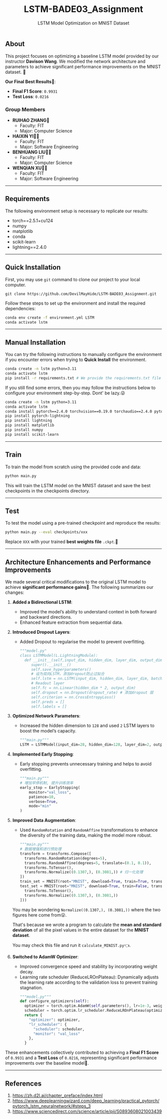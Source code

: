 <div align="center">
<h1>LSTM-BADE03_Assignment</h1>
LSTM Model Optimization on MNIST Dataset
<br>
<br>
  
</div>


## About
This project focuses on optimizing a baseline LSTM model provided by our instructor **Davison Wang**. We modified the network architecture and parameters to achieve significant performance improvements on the MNIST dataset. 🚀

**Our Final Best Results🎉**:
- **Final F1 Score**: `0.9931`
- **Test Loss**: `0.0216`

### Group Members
- **RUIHAO ZHANG🤠**
  - Faculty: FIT
  - Major: Computer Science
- **HAIXIN YI🕵️‍♂️**
  - Faculty: FIT
  - Major: Software Engineering
- **BENHUANG LIU🧑‍💻**
  - Faculty: FIT
  - Major: Computer Science
- **WENQIAN XU👨‍🎓**
  - Faculty: FIT
  - Major: Software Engineering

---

## Requirements
The following environment setup is necessary to replicate our results:

- torch==2.5.1+cu124
- numpy
- matplotlib
- conda
- scikit-learn
- lightning==2.4.0

---

## Quick Installation
First, you may use `git` command to clone our project to your local computer.

`git clone https://github.com/DevilMayHide/LSTM-BADE03_Assignment.git`

Follow these steps to set up the environment and install the required dependencies:
```bash
conda env create -f environment.yml LSTM
conda activate lstm
```

---

## Manual Installation
You can try the following instructions to manually configure the environment if you encounter errors when trying to **Quick Install** the environment.
```bash
conda create -n lstm python=3.11
conda activate lstm
pip install -r requirements.txt # We provide the requirements.txt file to help you quickly configure dependencies
```
If you still find some errors, then you may follow the instructions below to configure your environment step-by-step. Dont' be lazy.😜
```bash
conda create -n lstm python=3.11
conda activate lstm
conda install pytorch==2.4.0 torchvision==0.19.0 torchaudio==2.4.0 pytorch-cuda=12.4 -c pytorch -c nvidia
pip install pytorch-lightning
pip install lightning
pip install matplotlib
pip install numpy
pip install scikit-learn
```

---

## Train 
To train the model from scratch using the provided code and data:
```bash
python main.py
```
This will train the LSTM model on the MNIST dataset and save the best checkpoints in the checkpoints directory.

---

## Test
To test the model using a pre-trained checkpoint and reproduce the results:
```bash
python main.py --eval checkpoints/xxx
```
Replace `XXX` with your trained **best weights file** `.ckpt`.💪

---

## Architecture Enhancements and Performance Improvements
We made several critical modifications to the original LSTM model to achieve **significant performance gains**👏. The following summarizes our changes:
1. **Added a Bidirectional LSTM**:
   - Improved the model’s ability to understand context in both forward and backward directions.
   - Enhanced feature extraction from sequential data.
  
2. **Introduced Dropout Layers**:
   - Added Dropout to regularise the model to prevent overfitting.
     ```python
     """model.py"
     class LSTMModel(L.LightningModule):
       def __init__(self,input_dim, hidden_dim, layer_dim, output_dim, seq_dim, dropout_rate):
          super().__init__()
          self.save_hyperparameters()
          # 设为双向LSTM，添加dropout防止过拟合
          self.lstm = nn.LSTM(input_dim, hidden_dim, layer_dim, batch_first=True, dropout=dropout_rate, bidirectional=True)
          # Readout layer
          self.fc = nn.Linear(hidden_dim * 2, output_dim)
          self.dropout = nn.Dropout(dropout_rate) # 添加dropout 层
          self.criterion = nn.CrossEntropyLoss()
          self.preds = []
          self.labels = []
     ```
 3. **Optimized Network Parameters**:
    - Increased the hidden dimension to `128` and used `2` LSTM layers to boost the model’s capacity.
      ```python
      """main.py"""
      LSTM = LSTMModel(input_dim=28, hidden_dim=128, layer_dim=2, output_dim=10, seq_dim=28, dropout_rate=0.2)
      ```
 4. **Implemented Early Stopping**:
    - Early stopping prevents unnecessary training and helps to avoid overfitting.
      ```python
      """main.py"""
      # 增加早停机制, 提升训练效率
      early_stop = EarlyStopping(
          monitor="val_loss",
          patience=10,
          verbose=True,
          mode="min"
      )
      ```
 5. **Improved Data Augmentation**:
    - Used `RandomRotation` and `RandomAffine` transformations to enhance the diversity of the training data, making the model more robust.
      ```python
      """main.py"""
      # 数据增强和进行预处理
      transform = transforms.Compose([
        transforms.RandomRotation(degrees=5),
        transforms.RandomAffine(degrees=5, translate=(0.1, 0.1)),
        transforms.ToTensor(),
        transforms.Normalize((0.1307,), (0.3081,)) # 归一化处理
      ])
      train_set = MNIST(root="MNIST", download=True, train=True, transform=transform)
      test_set = MNIST(root="MNIST", download=True, train=False, transform=transforms.Compose([
        transforms.ToTensor(),
        transforms.Normalize((0.1307,), (0.3081,))
      ]))
      ```
    You may be wondering `Normalize((0.1307,), (0.3081,))` where the two figures here come from😮.
    
    That's because we wrote a program to calculate the **mean and standard deviation** of all the pixel values in the entire dataset for the **MNIST dataset**.
    
    You may check this file and run it `calculate_MINIST.py`👈. 
   
 6. **Switched to AdamW Optimizer**:
    - Improved convergence speed and stability by incorporating weight decay.
    - Learning rate scheduler (ReduceLROnPlateau): Dynamically adjusts the learning rate according to the validation loss to prevent training stagnation.
      ```python
      """model.py"""
      def configure_optimizers(self):
        optimizer = torch.optim.AdamW(self.parameters(), lr=1e-3, weight_decay=1e-5) # 增加权重衰减
        scheduler = torch.optim.lr_scheduler.ReduceLROnPlateau(optimizer, mode='min', factor=0.1, patience=5)
        return {
          "optimizer": optimizer,
          "lr_scheduler": {
            "scheduler": scheduler,
            "monitor": "val_loss"
          },
        }
      ```
  These enhancements collectively contributed to achieving a **Final F1 Score** of `0.9931` and a **Test Loss** of `0.0216`, representing significant performance improvements over the baseline model🙌.

  ---

  ## References
  1. https://zh.d2l.ai/chapter_preface/index.html
  2. https://www.deeplearningwizard.com/deep_learning/practical_pytorch/pytorch_lstm_neuralnetwork/#steps_3
  3. https://www.sciencedirect.com/science/article/pii/S0893608021003439

          
      
